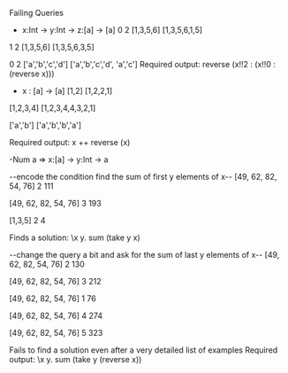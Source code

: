 Failing Queries
- x:Int -> y:Int -> z:[a] -> [a]
 0
 2
[1,3,5,6]
[1,3,5,6,1,5]

1
2
[1,3,5,6]
[1,3,5,6,3,5]


0
2
['a','b','c','d']
['a','b','c','d', 'a','c']
Required output: reverse (x!!2 : (x!!0 : (reverse x)))



- x : [a] -> [a]
[1,2]
[1,2,2,1]

[1,2,3,4]
[1,2,3,4,4,3,2,1]

['a','b']
['a','b','b','a']


Required output: x ++ reverse (x)

-Num a => x:[a] -> y:Int -> a

--encode the condition find the sum of first y elements of x--
[49, 62, 82, 54, 76]
2
111

[49, 62, 82, 54, 76]
3
193

[1,3,5]
2
4

Finds a solution: \x y. sum (take y x)

--change the query a bit and ask for the sum of last y elements of x--
[49, 62, 82, 54, 76]
2
130

[49, 62, 82, 54, 76]
3
212

[49, 62, 82, 54, 76]
1
76

[49, 62, 82, 54, 76]
4
274

[49, 62, 82, 54, 76]
5
323

Fails to find a solution even after a very detailed list of examples 
Required output: \x y. sum (take y (reverse x))
